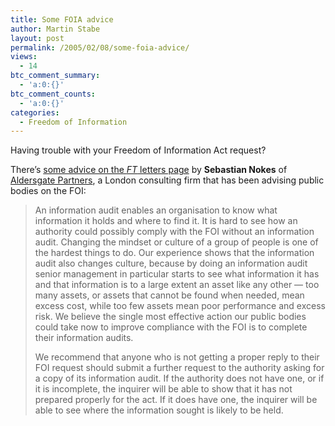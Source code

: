 ```yaml
---
title: Some FOIA advice
author: Martin Stabe
layout: post
permalink: /2005/02/08/some-foia-advice/
views:
  - 14
btc_comment_summary:
  - 'a:0:{}'
btc_comment_counts:
  - 'a:0:{}'
categories:
  - Freedom of Information
---
```

Having trouble with your Freedom of Information Act request? 

There&rsquo;s [some advice on the *FT* letters page][1] by **Sebastian Nokes** of [Aldersgate Partners][2], a London consulting firm that has been advising public bodies on the FOI:

> An information audit enables an organisation to know what information it holds and where to find it. It is hard to see how an authority could possibly comply with the FOI without an information audit. Changing the mindset or culture of a group of people is one of the hardest things to do. Our experience shows that the information audit also changes culture, because by doing an information audit senior management in particular starts to see what information it has and that information is to a large extent an asset like any other &mdash; too many assets, or assets that cannot be found when needed, mean excess cost, while too few assets mean poor performance and excess risk. We believe the single most effective action our public bodies could take now to improve compliance with the FOI is to complete their information audits.
> 
> We recommend that anyone who is not getting a proper reply to their FOI request should submit a further request to the authority asking for a copy of its information audit. If the authority does not have one, or if it is incomplete, the inquirer will be able to show that it has not prepared properly for the act. If it does have one, the inquirer will be able to see where the information sought is likely to be held.

 [1]: http://news.ft.com/cms/s/d40a7046-78ad-11d9-9961-00000e2511c8.html
 [2]: http://www.aldersgatepartners.com/